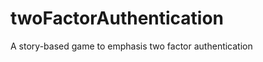 twoFactorAuthentication
=======================

A story-based game to emphasis two factor authentication
